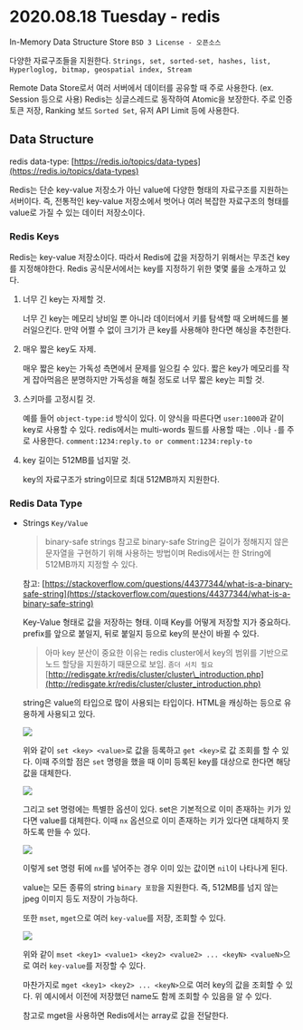 # 2020.08.18 Tuesday - redis

In-Memory Data Structure Store `BSD 3 License - 오픈소스`

다양한 자료구조들을 지원한다. `Strings, set, sorted-set, hashes, list, Hyperloglog, bitmap, geospatial index, Stream`

Remote Data Store로서 여러 서버에서 데이터를 공유할 때 주로 사용한다. \(ex. Session 등으로 사용\) Redis는 싱글스레드로 동작하여 Atomic을 보장한다. 주로 인증 토큰 저장, Ranking 보드 `Sorted Set`, 유저 API Limit 등에 사용한다.

## Data Structure

redis data-type: [https://redis.io/topics/data-types](https://redis.io/topics/data-types)

Redis는 단순 key-value 저장소가 아닌 value에 다양한 형태의 자료구조를 지원하는 서버이다. 즉, 전통적인 key-value 저장소에서 벗어나 여러 복잡한 자료구조의 형태를 value로 가질 수 있는 데이터 저장소이다.

### Redis Keys

Redis는 key-value 저장소이다. 따라서 Redis에 값을 저장하기 위해서는 무조건 key를 지정해야한다. Redis 공식문서에서는 key를 지정하기 위한 몇몇 룰을 소개하고 있다.

1. 너무 긴 key는 자제할 것.

   너무 긴 key는 메모리 낭비일 뿐 아니라 데이터에서 키를 탐색할 때 오버헤드를 불러일으킨다. 만약 어쩔 수 없이 크기가 큰 key를 사용해야 한다면 해싱을 추천한다.

2. 매우 짧은 key도 자제.

   매우 짧은 key는 가독성 측면에서 문제를 일으킬 수 있다. 짧은 key가 메모리를 작게 잡아먹음은 분명하지만 가독성을 해칠 정도로 너무 짧은 key는 피할 것.

3. 스키마를 고정시킬 것.

   예를 들어 `object-type:id` 방식이 있다. 이 양식을 따른다면 `user:1000`과 같이 key로 사용할 수 있다. redis에서는 multi-words 필드를 사용할 때는 `.`이나 `-`를 주로 사용한다. `comment:1234:reply.to or comment:1234:reply-to`

4. key 길이는 512MB를 넘지말 것.

   key의 자료구조가 string이므로 최대 512MB까지 지원한다.

### Redis Data Type

* Strings `Key/Value`

  > binary-safe strings 참고로 binary-safe String은 길이가 정해지지 않은 문자열을 구현하기 위해 사용하는 방법이며 Redis에서는 한 String에 512MB까지 지정할 수 있다.

  참고: [https://stackoverflow.com/questions/44377344/what-is-a-binary-safe-string](https://stackoverflow.com/questions/44377344/what-is-a-binary-safe-string)

  Key-Value 형태로 값을 저장하는 형태. 이때 Key를 어떻게 저장할 지가 중요하다. prefix를 앞으로 붙일지, 뒤로 붙일지 등으로 key의 분산이 바뀔 수 있다.

  > 아마 key 분산이 중요한 이유는 redis cluster에서 key의 범위를 기반으로 노드 할당을 지원하기 때문으로 보임. `좀더 서치 필요` [http://redisgate.kr/redis/cluster/cluster\_introduction.php](http://redisgate.kr/redis/cluster/cluster_introduction.php)

  string은 value의 타입으로 많이 사용되는 타입이다. HTML을 캐싱하는 등으로 유용하게 사용되고 있다.

  ![](https://user-images.githubusercontent.com/30178507/90517500-6f818e80-e1a0-11ea-8248-c65d16464ec2.png)

  위와 같이 `set <key> <value>`로 값을 등록하고 `get <key>`로 값 조회를 할 수 있다. 이때 주의할 점은 `set` 명령을 했을 때 이미 등록된 key를 대상으로 한다면 해당 값을 대체한다.

  ![](https://user-images.githubusercontent.com/30178507/90517538-7f00d780-e1a0-11ea-8b30-c92d361fb1f2.png)

  그리고 set 명령에는 특별한 옵션이 있다. set은 기본적으로 이미 존재하는 키가 있다면 value를 대체한다. 이때 `nx` 옵션으로 이미 존재하는 키가 있다면 대체하지 못하도록 만들 수 있다.

  ![](https://user-images.githubusercontent.com/30178507/90517574-8b853000-e1a0-11ea-9704-df8549af6bb3.png)

  이렇게 set 명령 뒤에 `nx`를 넣어주는 경우 이미 있는 값이면 `nil`이 나타나게 된다.

  value는 모든 종류의 string `binary 포함`을 지원한다. 즉, 512MB를 넘지 않는 jpeg 이미지 등도 저장이 가능하다.

  또한 `mset`, `mget`으로 여러 `key-value`를 저장, 조회할 수 있다.

  ![](https://user-images.githubusercontent.com/30178507/90517602-95a72e80-e1a0-11ea-9873-21c08d431e13.png)

  위와 같이 `mset <key1> <value1> <key2> <value2> ... <keyN> <valueN>`으로 여러 `key-value`를 저장할 수 있다.

  마찬가지로 `mget <key1> <key2> ... <keyN>`으로 여러 key의 값을 조회할 수 있다. 위 예시에서 이전에 저장했던 name도 함께 조회할 수 있음을 알 수 있다.

  참고로 mget을 사용하면 Redis에서는 array로 값을 전달한다.

